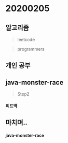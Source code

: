 # 20200205

## 알고리즘
> leetcode

> programmers


## 개인 공부

## java-monster-race 

> Step2 

#### 피드백

## 마치며..

#### java-monster-race 

<!--stackedit_data:
eyJoaXN0b3J5IjpbLTE5NTA3NzcwMF19
-->